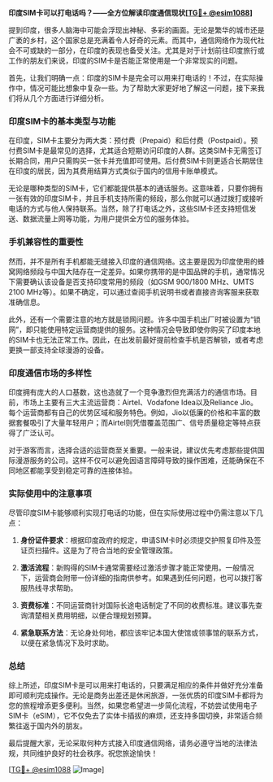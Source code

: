 **印度SIM卡可以打电话吗？——全方位解读印度通信现状[[TG💪+ @esim1088](https://t.me/s/esim1088)]**

提到印度，很多人脑海中可能会浮现出神秘、多彩的画面。无论是繁华的城市还是广袤的乡村，这个国家总是充满着令人好奇的元素。而其中，通信网络作为现代社会不可或缺的一部分，在印度的表现也备受关注。尤其是对于计划前往印度旅行或工作的朋友们来说，印度的SIM卡是否能正常使用是一个非常现实的问题。

首先，让我们明确一点：印度的SIM卡是完全可以用来打电话的！不过，在实际操作中，情况可能比想象中复杂一些。为了帮助大家更好地了解这一问题，接下来我们将从几个方面进行详细分析。

### 印度SIM卡的基本类型与功能

在印度，SIM卡主要分为两大类：预付费（Prepaid）和后付费（Postpaid）。预付费SIM卡是最常见的选择，尤其适合短期访问印度的人群。这类SIM卡无需签订长期合同，用户只需购买一张卡并充值即可使用。后付费SIM卡则更适合长期居住在印度的居民，因为其费用结算方式类似于国内的信用卡账单模式。

无论是哪种类型的SIM卡，它们都能提供基本的通话服务。这意味着，只要你拥有一张有效的印度SIM卡，并且手机支持所需的频段，那么你就可以通过拨打或接听电话的方式与他人保持联系。当然，除了打电话之外，这些SIM卡还支持短信发送、数据流量上网等功能，为用户提供全方位的服务体验。

### 手机兼容性的重要性

然而，并不是所有手机都能无缝接入印度的通信网络。这主要是因为印度使用的蜂窝网络频段与中国大陆存在一定差异。如果你携带的是中国品牌的手机，通常情况下需要确认该设备是否支持印度常用的频段（如GSM 900/1800 MHz、UMTS 2100 MHz等）。如果不确定，可以通过查阅手机说明书或者直接咨询客服来获取准确信息。

此外，还有一个需要注意的地方就是锁网问题。许多中国手机出厂时被设置为“锁网”，即只能使用特定运营商提供的服务。这种情况会导致即使你购买了印度本地的SIM卡也无法正常工作。因此，在出发前最好提前检查手机是否解锁，或者考虑更换一部支持全球漫游的设备。

### 印度通信市场的多样性

印度拥有庞大的人口基数，这也造就了一个竞争激烈但充满活力的通信市场。目前，市场上主要有三大主流运营商：Airtel、Vodafone Idea以及Reliance Jio。每个运营商都有自己的优势区域和服务特色。例如，Jio以低廉的价格和丰富的数据套餐吸引了大量年轻用户；而Airtel则凭借覆盖范围广、信号质量稳定等特点获得了广泛认可。

对于游客而言，选择合适的运营商至关重要。一般来说，建议优先考虑那些提供国际漫游服务的公司。这样不仅可以避免因语言障碍导致的操作困难，还能确保在不同地区都能享受到稳定可靠的连接体验。

### 实际使用中的注意事项

尽管印度SIM卡能够顺利实现打电话的功能，但在实际使用过程中仍需注意以下几点：

1. **身份证件要求**：根据印度政府的规定，申请SIM卡时必须提交护照复印件及签证页扫描件。这是为了符合当地的安全管理政策。
   
2. **激活流程**：新购得的SIM卡通常需要经过激活步骤才能正常使用。一般情况下，运营商会附带一份详细的指南供参考。如果遇到任何问题，也可以拨打客服热线寻求帮助。

3. **资费标准**：不同运营商针对国际长途电话制定了不同的收费标准。建议事先查询清楚相关费用明细，以便合理规划预算。

4. **紧急联系方法**：无论身处何地，都应该牢记本国大使馆或领事馆的联系方式，以便在紧急情况下及时求助。

### 总结

综上所述，印度SIM卡是可以用来打电话的，只要满足相应的条件并做好充分准备即可顺利完成操作。无论是商务出差还是休闲旅游，一张优质的印度SIM卡都将为您的旅程增添更多便利。当然，如果您希望进一步简化流程，不妨尝试使用电子SIM卡（eSIM），它不仅免去了实体卡插拔的麻烦，还支持多国切换，非常适合频繁往返于国内外的朋友。

最后提醒大家，无论采取何种方式接入印度通信网络，请务必遵守当地的法律法规，共同维护良好的社会秩序。祝您旅途愉快！

[[TG💪+ @esim1088](https://t.me/s/esim1088) ![Image](https://i.postimg.cc/4NQfJmqS/Snipaste-2025-05-13-00-14-12.png)]